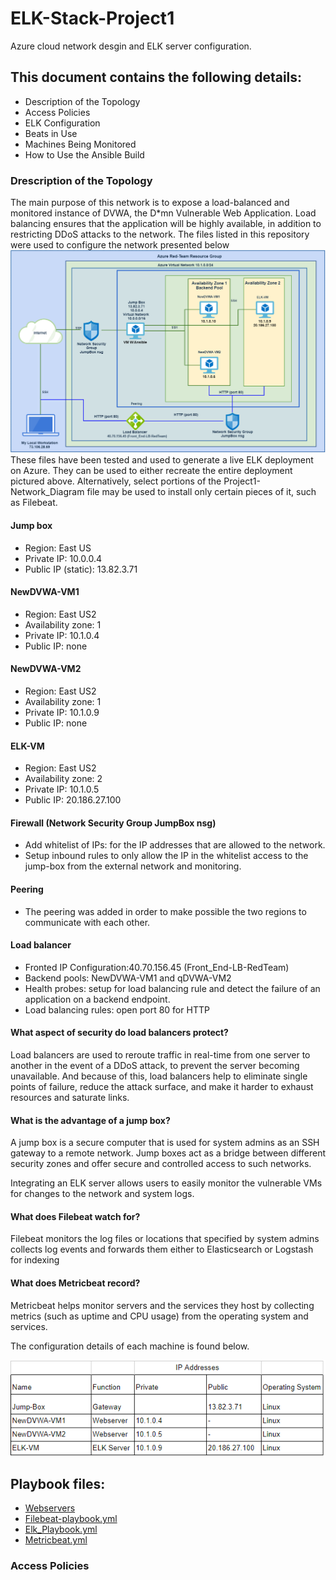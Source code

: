 # ELK-Stack-Project1
Azure cloud network desgin and ELK server configuration.
## This document contains the following details:
- Description of the Topology
- Access Policies
- ELK Configuration
- Beats in Use
- Machines Being Monitored
- How to Use the Ansible Build

### Drescription of the Topology

The main purpose of this network is to expose a load-balanced and monitored instance of DVWA, the D*mn Vulnerable Web Application.
Load balancing ensures that the application will be highly available, in addition to restricting DDoS attacks to the network.
The files listed in this repository were used to configure the network presented below
![](https://github.com/ArelysB/ELK-Stack-Project1/blob/master/Network-Diagram/ELK-Stack-Project1-Network_Diagram.PNG)
These files have been tested and used to generate a live ELK deployment on Azure. They can be used to either recreate the entire deployment pictured above. Alternatively, select portions of the Project1-Network_Diagram file may be used to install only certain pieces of it, such as Filebeat.

#### Jump box
- Region: East US
- Private IP: 10.0.0.4
- Public IP (static): 13.82.3.71

#### NewDVWA-VM1
- Region: East US2
- Availability zone: 1
- Private IP: 10.1.0.4
- Public IP: none

#### NewDVWA-VM2
- Region: East US2
- Availability zone: 1
- Private IP: 10.1.0.9
- Public IP: none

#### ELK-VM
- Region: East US2
- Availability zone: 2
- Private IP: 10.1.0.5
- Public IP: 20.186.27.100

#### Firewall (Network Security Group JumpBox nsg)
- Add whitelist of IPs: for the IP addresses that are allowed to the network.
- Setup inbound rules to only allow the IP in the whitelist access to the jump-box from the external network and monitoring.

#### Peering
- The peering was added in order to make possible the two regions  to communicate with each other.

#### Load balancer
- Fronted IP Configuration:40.70.156.45 (Front_End-LB-RedTeam)
- Backend pools: NewDVWA-VM1 and qDVWA-VM2
- Health probes: setup for load balancing rule and detect the failure of an application on a backend endpoint.
- Load balancing rules: open port 80 for HTTP

#### What aspect of security do load balancers protect? 

Load balancers are used to reroute traffic in real-time from one server to another in the event of a DDoS attack, to prevent the server becoming unavailable. And because of this, load balancers help to eliminate single points of failure, reduce the attack surface, and make it harder to exhaust resources and saturate links.

#### What is the advantage of a jump box?
A jump box is a secure computer that is used for system admins as an SSH gateway to a remote network. Jump boxes act as a bridge between different security zones and offer secure and controlled access to such networks. 

Integrating an ELK server allows users to easily monitor the vulnerable VMs for changes to the network and system logs.

#### What does Filebeat watch for?

Filebeat monitors the log files or locations that specified by system admins collects log events and forwards them either to Elasticsearch or Logstash for indexing

#### What does Metricbeat record?

Metricbeat helps monitor servers and the services they host by collecting metrics (such as uptime and CPU usage) from the operating system and services. 


The configuration details of each machine is found below.

![](https://github.com/ArelysB/ELK-Stack-Project1/blob/master/Images/IP-config.PNG)




## Playbook files:
- [Webservers](https://github.com/ArelysB/ELK-Stack-Project1/blob/master/Ansible/webserversYML.txt)
- [Filebeat-playbook.yml](https://github.com/ArelysB/ELK-Stack-Project1/blob/master/Ansible/filebeatsyml.txt)
- [Elk_Playbook.yml](https://github.com/ArelysB/ELK-Stack-Project1/blob/master/Ansible/ELK_Playbook.txt)
- [Metricbeat.yml](https://github.com/ArelysB/ELK-Stack-Project1/blob/master/Ansible/MetricbeatsYML.txt)





### Access Policies

